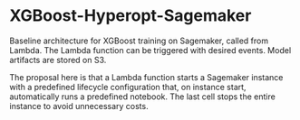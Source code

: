 # XGBoost-Hyperopt-Sagemaker

Baseline architecture for XGBoost training on Sagemaker, called from Lambda. The Lambda function can be triggered with desired events. Model artifacts are stored on S3.

The proposal here is that a Lambda function starts a Sagemaker instance with a predefined lifecycle configuration that, on instance start, automatically runs a predefined notebook. The last cell stops the entire instance to avoid unnecessary costs.
